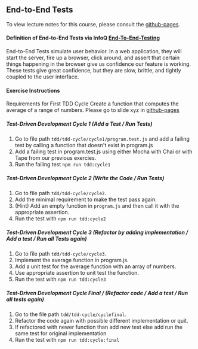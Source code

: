 ## End-to-End Tests

To view lecture notes for this course, please consult the [github-pages](https://code-craftsmanship-saturdays.github.io/software-testing).

#### Definition of End-to-End Tests via InfoQ [End-To-End-Testing](https://www.infoq.com/articles/balancing-unit-and-end-to-end-tests) 
End-to-End Tests simulate user behavior. In a web application, they will start the server, fire up a browser, click around, and assert that certain things happening in the browser give us confidence our feature is working. These tests give great confidence, but they are slow, brittle, and tightly coupled to the user interface.


#### Exercise Instructions
Requirements for First TDD Cycle
Create a function that computes the average of a range of numbers.
Please go to slide xyz in [github-pages](https://code-craftsmanship-saturdays.github.io/software-testing)

##### Test-Driven Development Cycle 1 (Add a Test / Run Tests)
1. Go to file path `tdd/tdd-cycle/cycle1/program.test.js` and add a failing test by calling a function that doesn't exist in program.js
2. Add a failing test in program.test.js using either Mocha with Chai or with Tape from our previous exercies.
3. Run the failing test `npm run tdd:cycle1` 

##### Test-Driven Development Cycle 2 (Write the Code / Run Tests)
1. Go to file path `tdd/tdd-cycle/cycle2`.
2. Add the minimal requirement to make the test pass again.
3. (Hint) Add an empty function in `program.js` and then call it with the appropriate assertion.
4. Run the test with `npm run tdd:cycle2`

##### Test-Driven Development Cycle 3 (Refactor by adding implementation / Add a test / Run all Tests again)
1. Go to file path `tdd/tdd-cycle/cycle3`.
2. Implement the average function in program.js.
3. Add a unit test for the average function with an array of numbers.
4. Use appropriate assertion to unit test the function.
5. Run the test with `npm run tdd:cycle3`

##### Test-Driven Development Cycle Final / (Refactor code / Add a test / Run all tests again)
1. Go to the file path `tdd/tdd-cycle/cyclefinal`.
2. Refactor the code again with possible different implementation or quit.
3. If refactored with newer function than add new test else add run the same test for original implementation
4. Run the test with `npm run tdd:cycle:final`